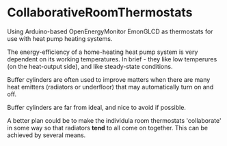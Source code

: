 CollaborativeRoomThermostats
============================

Using Arduino-based OpenEnergyMonitor EmonGLCD as thermostats for use with heat pump heating systems.

The energy-efficiency of a home-heating heat pump system is very dependent on its working temperatures. In brief - they like low temperures (on the heat-output side), and like steady-state conditions.

Buffer cylinders are often used to improve matters when there are many heat emitters (radiators or underfloor) that may automatically turn on and off.

Buffer cylinders are far from ideal, and nice to avoid if possible.

A better plan could be to make the individula room thermostats 'collaborate' in some way so that radiators **tend** to all come on together. This can be achieved by several means.

